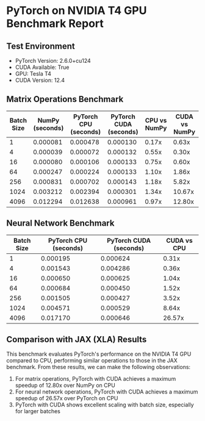 # PyTorch on NVIDIA T4 GPU Benchmark Report

## Test Environment

- PyTorch Version: 2.6.0+cu124
- CUDA Available: True
- GPU: Tesla T4
- CUDA Version: 12.4

## Matrix Operations Benchmark

| Batch Size | NumPy (seconds) | PyTorch CPU (seconds) | PyTorch CUDA (seconds) | CPU vs NumPy | CUDA vs NumPy |
|------------|-----------------|------------------------|--------------------------|--------------|---------------|
| 1          | 0.000081 | 0.000478 | 0.000130 | 0.17x | 0.63x |
| 4          | 0.000039 | 0.000072 | 0.000132 | 0.55x | 0.30x |
| 16         | 0.000080 | 0.000106 | 0.000133 | 0.75x | 0.60x |
| 64         | 0.000247 | 0.000224 | 0.000133 | 1.10x | 1.86x |
| 256        | 0.000831 | 0.000702 | 0.000143 | 1.18x | 5.82x |
| 1024       | 0.003212 | 0.002394 | 0.000301 | 1.34x | 10.67x |
| 4096       | 0.012294 | 0.012638 | 0.000961 | 0.97x | 12.80x |

## Neural Network Benchmark

| Batch Size | PyTorch CPU (seconds) | PyTorch CUDA (seconds) | CUDA vs CPU |
|------------|------------------------|--------------------------|------------|
| 1          | 0.000195 | 0.000624 | 0.31x |
| 4          | 0.001543 | 0.004286 | 0.36x |
| 16         | 0.000650 | 0.000625 | 1.04x |
| 64         | 0.000684 | 0.000450 | 1.52x |
| 256        | 0.001505 | 0.000427 | 3.52x |
| 1024       | 0.004571 | 0.000529 | 8.64x |
| 4096       | 0.017170 | 0.000646 | 26.57x |

## Comparison with JAX (XLA) Results

This benchmark evaluates PyTorch's performance on the NVIDIA T4 GPU compared to CPU, performing similar operations to those in the JAX benchmark. From these results, we can make the following observations:

1. For matrix operations, PyTorch with CUDA achieves a maximum speedup of 12.80x over NumPy on CPU
2. For neural network operations, PyTorch with CUDA achieves a maximum speedup of 26.57x over PyTorch on CPU
3. PyTorch with CUDA shows excellent scaling with batch size, especially for larger batches
